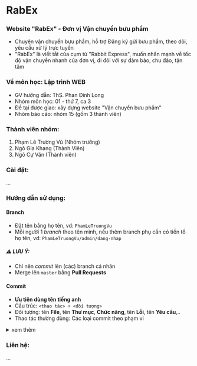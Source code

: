 # RabEx
### Website "RabEx" - Đơn vị Vận chuyển bưu phẩm
- Chuyên vận chuyển bưu phẩm, hỗ trợ Đăng ký gửi bưu phẩm, theo dõi, yêu cầu xử lý trực tuyến
- "RabEx" là viết tắt của cụm từ "Rabbit Express", muốn nhấn mạnh về tốc độ vận chuyển nhanh của đơn vị, đi đôi với sự đảm bảo, chu đáo, tận tâm

### Về môn học: Lập trình WEB
- GV hướng dẫn: ThS. Phan Đình Long
- Nhóm môn học: 01 - thứ 7, ca 3
- Đề tại được giao: xây dựng website "Vận chuyển bưu phẩm"
- Nhóm báo cáo: nhóm 15 (gồm 3 thành viên)

### Thành viên nhóm:
1. Phạm Lê Trường Vũ (Nhóm trưởng)
2. Ngô Gia Khang (Thành Viên)
3. Ngô Cự Văn (Thành viên)

### Cài đặt:
...
### Hướng dẫn sử dụng:
#### Branch
- Đặt tên bằng họ tên, vd: `PhamLeTruongVu`
- Mỗi người 1 _branch_ theo tên mình, nếu thêm branch phụ cần có tiền tố họ tên, vd: `PhamLeTruongVu/admin/dang-nhap`
##### :warning: _LƯU Ý_:
- Chỉ nên _commit_ lên (các) branch cá nhân
- Merge lên `master` bằng **Pull Requests**
#### Commit
- **Ưu tiên dùng tên tiếng anh**
- Cấu trúc: `<thao tác> + <đối tượng>`
- Đối tượng: tên **File**, tên **Thư mục**, **Chức năng**, tên **Lỗi**, tên **Yêu cầu**,..
- Thao tác thường dùng: Các loại commit theo phạm vi
<details>
<summary> xem thêm</summary>
# Dựa vào phạm vi, commit có thể được phân chia thành các loại như sau:

Commit tính năng (feature):

Phạm vi: Thêm một tính năng mới vào project.
Ví dụ: `Add user authentication feature`
Commit sửa lỗi (bug fix):

Phạm vi: Sửa một lỗi hoặc sự cố trong project.
Ví dụ: `Fix null reference error in payment module`
Commit cải thiện hiệu suất (performance):

Phạm vi: Cải thiện hiệu suất của một phần hoặc toàn bộ project.
Ví dụ: `Optimize database queries for faster response`
Commit tái cấu trúc (refactor):

Phạm vi: Cải tiến cấu trúc mã mà không thay đổi chức năng.
Ví dụ: `Refactor user service for readability`
Commit tài liệu (documentation):

Phạm vi: Thêm hoặc cập nhật tài liệu.
Ví dụ: `Update README with setup instructions`
Commit định dạng (style):

Phạm vi: Thay đổi về mặt trình bày (không ảnh hưởng đến logic), chẳng hạn như định dạng lại mã, chỉnh sửa khoảng cách hoặc dấu câu.
Ví dụ: `Format code to follow style guide`
Commit kiểm thử (test):

Phạm vi: Thêm, cập nhật, hoặc sửa các file kiểm thử.
Ví dụ: `Add tests for login functionality`
</details>

### Liên hệ:
...

